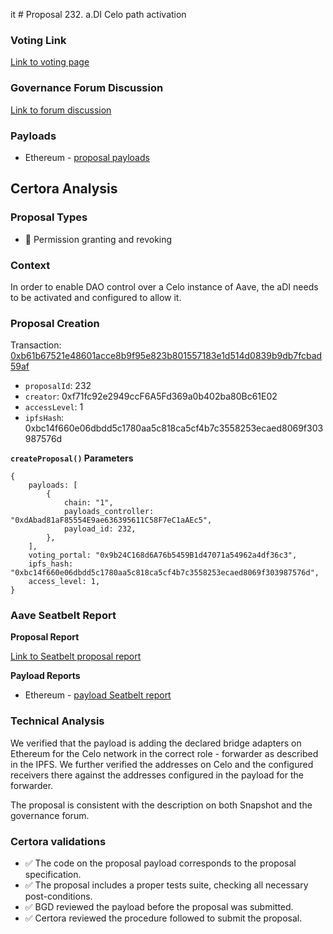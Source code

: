 it # Proposal 232. a.DI Celo path activation

### Voting Link
[Link to voting page](https://vote.onaave.com/proposal/?proposalId=232)

### Governance Forum Discussion
[Link to forum discussion](https://governance.aave.com/t/technical-maintenance-proposals/15274/61)

### Payloads

* Ethereum - [proposal payloads](https://etherscan.io/address/0x8F7E2023686B78E148e65004Ca8AcEf9B2B46922)



## Certora Analysis

### Proposal Types
* :handshake: Permission granting and revoking

### Context
In order to enable DAO control over a Celo instance of Aave, the aDI needs to be activated and  configured to allow it.

### Proposal Creation
Transaction: [0xb61b67521e48601acce8b9f95e823b801557183e1d514d0839b9db7fcbad59af](https://etherscan.io/tx/0xb61b67521e48601acce8b9f95e823b801557183e1d514d0839b9db7fcbad59af)
- `proposalId`: 232
- `creator`: 0xf71fc92e2949ccF6A5Fd369a0b402ba80Bc61E02
- `accessLevel`: 1
- `ipfsHash`: 0xbc14f660e06dbdd5c1780aa5c818ca5cf4b7c3558253ecaed8069f303987576d

**`createProposal()` Parameters**
```
{
    payloads: [
        {
            chain: "1",
            payloads_controller: "0xdAbad81aF85554E9ae636395611C58F7eC1aAEc5",
            payload_id: 232,
        },
    ],
    voting_portal: "0x9b24C168d6A76b5459B1d47071a54962a4df36c3",
    ipfs_hash: "0xbc14f660e06dbdd5c1780aa5c818ca5cf4b7c3558253ecaed8069f303987576d",
    access_level: 1,
}
```

### Aave Seatbelt Report
**Proposal Report**

[Link to Seatbelt proposal report](https://github.com/bgd-labs/seatbelt-gov-v3/blob/main/reports/proposals/232.md)

**Payload Reports**

* Ethereum - [payload Seatbelt report](https://github.com/bgd-labs/seatbelt-gov-v3/blob/main/reports/payloads/1/0xdAbad81aF85554E9ae636395611C58F7eC1aAEc5/232.md)


### Technical Analysis
We verified that the payload is adding the declared bridge adapters on Ethereum for the Celo network in the correct role - forwarder as described in the IPFS.
We further verified the addresses on Celo and the configured receivers there against the addresses configured in the payload for the forwarder.

The proposal is consistent with the description on both Snapshot and the governance forum.

### Certora validations
* :white_check_mark: The code on the proposal payload corresponds to the proposal specification.
* :white_check_mark: The proposal includes a proper tests suite, checking all necessary post-conditions.
* :white_check_mark: BGD reviewed the payload before the proposal was submitted.
* :white_check_mark: Certora reviewed the procedure followed to submit the proposal.